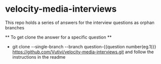 # velocity-media-interviews

This repo holds a series of answers for the interview questions as orphan branches

** To get clone the answer for a specific question **

* git clone --single-branch --branch question-{{question number(eg.1)}} https://github.com/Vutivi/velocity-media-interviews.git
and follow the instructions in the readme
